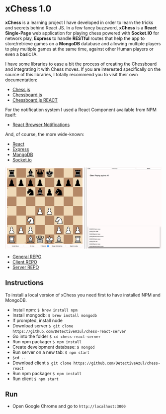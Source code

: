 # xChess 1.0

**xChess** is a learning project I have developed in order to learn the tricks and secrets behind React JS. In a few fancy buzzword, **xChess** is a **React Single-Page** web application for playing chess powered with **Socket.IO** for network play, **Express** to handle **RESTful** routes that help the app to store/retrieve games on a **MongoDB** database and allowing multiple players to play multiple games at the same time, against other Human players or even a basic IA. 

I have some libraries to ease a bit the process of creating the Chessboard and integrating it with Chess moves. If you are interested specifically on the source of this libraries, I totally recommend you to visit their own documentation: 

* [Chess.js](https://github.com/jhlywa/chess.js/blob/master/README.md)
* [Chessboard.js](http://chessboardjs.com/)
* [Chessboard.js REACT](https://github.com/siansell/react-chessboardjs)

For the notification system I used a React Component available from NPM itself:

* [React Browser Notifications](https://www.npmjs.com/package/react-browser-notifications)

And, of course, the more wide-known: 

* [React](https://github.com/facebook/create-react-app)
* [Express](http://expressjs.com/)
* [MongoDB](https://www.mongodb.com/)
* [Socket.io](https://socket.io/)

![Chess APP screenshot](
https://github.com/DetectiveAzul/xChess/blob/master/Screen%20Shot%202018-08-13%20at%2012.24.23.png?raw=true)

* [General REPO](https://github.com/DetectiveAzul/xChess)
* [Client REPO](https://github.com/DetectiveAzul/chess-react)
* [Server REPO](https://github.com/DetectiveAzul/chess-react-server)

## Instructions

To install a local version of xChess you need first to have installed NPM and MongoDB. 

* Install npm: `$ brew install npm`
* Install mongodb: `$ brew install mongodb`
* If prompted, install node
* Download server `$ git clone https://github.com/DetectiveAzul/chess-react-server`
* Go into the folder `$ cd chess-react-server`
* Run npm packager `$ npm install`
* Create development database: `$ mongod`
* Run server on a new tab: `$ npm start`
* `$cd ..`
* Download client `$ git clone https://github.com/DetectiveAzul/chess-react`
* Run npm packager `$ npm install`
* Run client `$ npm start`

## Run
* Open Google Chrome and go to `http://localhost:3000`
